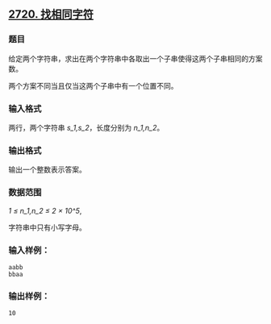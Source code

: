## [2720. 找相同字符](https://www.acwing.com/problem/content/2722/)

### 题目

给定两个字符串，求出在两个字符串中各取出一个子串使得这两个子串相同的方案数。

两个方案不同当且仅当这两个子串中有一个位置不同。

### 输入格式

两行，两个字符串 *s_1,s_2*，长度分别为 *n_1,n_2*。

### 输出格式

输出一个整数表示答案。

### 数据范围

*1 ≤ n_1,n_2 ≤ 2 × 10^5*,

字符串中只有小写字母。

### 输入样例：

```
aabb
bbaa
```

### 输出样例：

```
10
```
